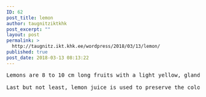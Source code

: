 ```yaml
---
ID: 62
post_title: lemon
author: taugnitziktkhk
post_excerpt: ""
layout: post
permalink: >
  http://taugnitz.ikt.khk.ee/wordpress/2018/03/13/lemon/
published: true
post_date: 2018-03-13 08:13:22
---
```

<pre id="tw-target-text" class="tw-data-text tw-ta tw-text-small" dir="ltr" data-placeholder="Übersetzung" data-fulltext=""><span lang="en">Lemons are 8 to 10 cm long fruits with a light yellow, glandular shell and juicy pulp. The juice tastes sour and contains plenty of vitamin C. Lemon juice flavored soft drinks and food. This citrus fruit can be widely used in the kitchen. A splash of lemon juice completes the taste of many spicy and above all sweet dishes. In a vinaigrette or marinade, it often replaces the vinegar and thin slices of raw meat or fish become tender and crumbly when put into lemon juice. In low-salt diets, citric acid can also replace the salt. For use as seasoning lemons can also be preserved in salt and vinegar.

Last but not least, lemon juice is used to preserve the color of cut fruits and vegetables, which discolour in the air after prolonged lying in the air and become unsightly. The main cultivation areas for lemons are in Italy, Spain and the USA. Lemons also need cold nights for their peel to turn yellow. The thinner the lemon peel, the more lemon oil it contains. The sour juice of this citrus fruit goes well with tender fish, fine ragouts, raw vegetables, salads and piquant pancakes all over breadcrumbs or refined mayonnaise. When buying lemons, you should only choose fruits that have a uniform color and no shriveled shell.</span></pre>